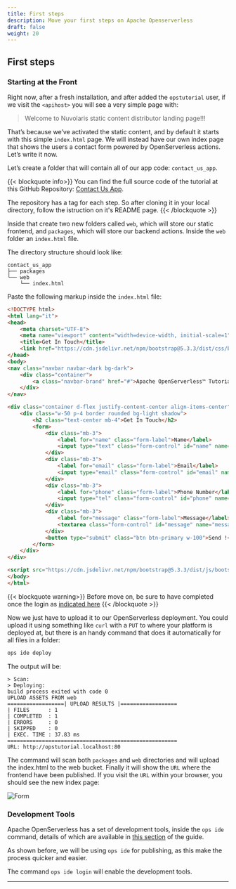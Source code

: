 ```yaml
---
title: First steps
description: Move your first steps on Apache Openserverless
draft: false
weight: 20
---
```


## First steps

### Starting at the Front

Right now, after a fresh installation, and after added the `opstutorial` user,
if we visit the `<apihost>` you will see a very simple page with:

> Welcome to Nuvolaris static content distributor landing page!!!

That’s because we’ve activated the static content, and by default it
starts with this simple `index.html` page. We will instead have our own
index page that shows the users a contact form powered by OpenServerless
actions. Let’s write it now.

Let’s create a folder that will contain all of our app code:
`contact_us_app`.

{{< blockquote info>}}
You can find the full source code of the tutorial at this GitHub Repository:
[Contact Us App](https://github.com/apache/openserverless-tutorial).

The repository has a tag for each step. So after cloning it in your local 
directory, follow the istruction on it's README page.
{{< /blockquote >}}

Inside that create two new folders called `web`, which will store our static
frontend, and `packages`, which will store our backend actions.
Inside the `web` folder an `index.html` file.

The directory structure should look like:

```
contact_us_app
├── packages
└── web
    └── index.html
```

Paste the following markup inside the `index.html` file:
```html
<!DOCTYPE html>
<html lang="it">
<head>
    <meta charset="UTF-8">
    <meta name="viewport" content="width=device-width, initial-scale=1">
    <title>Get In Touch</title>
    <link href="https://cdn.jsdelivr.net/npm/bootstrap@5.3.3/dist/css/bootstrap.min.css" rel="stylesheet">
</head>
<body>
<nav class="navbar navbar-dark bg-dark">
    <div class="container">
        <a class="navbar-brand" href="#">Apache OpenServerless™ Tutorial</a>
    </div>
</nav>

<div class="container d-flex justify-content-center align-items-center" style="min-height: 80vh;">
    <div class="w-50 p-4 border rounded bg-light shadow">
        <h2 class="text-center mb-4">Get In Touch</h2>
        <form>
            <div class="mb-3">
                <label for="name" class="form-label">Name</label>
                <input type="text" class="form-control" id="name" name="name" placeholder="Insert your name">
            </div>
            <div class="mb-3">
                <label for="email" class="form-label">Email</label>
                <input type="email" class="form-control" id="email" name="email" placeholder="Insert your email">
            </div>
            <div class="mb-3">
                <label for="phone" class="form-label">Phone Number</label>
                <input type="tel" class="form-control" id="phone" name="phone" placeholder="Insert you phone number">
            </div>
            <div class="mb-3">
                <label for="message" class="form-label">Message</label>
                <textarea class="form-control" id="message" name="message" rows="4" placeholder="Type here your message"></textarea>
            </div>
            <button type="submit" class="btn btn-primary w-100">Send !</button>
        </form>
    </div>
</div>

<script src="https://cdn.jsdelivr.net/npm/bootstrap@5.3.3/dist/js/bootstrap.bundle.min.js"></script>
</body>
</html>
```

{{< blockquote warning>}}
Before move on, be sure to have completed once the login
as [indicated here](/docs/tutorial/getting-started/#login-as-user)
{{< /blockquote >}}

Now we just have to upload it to our OpenServerless deployment. You
could upload it using something like `curl` with a `PUT` to where your
platform is deployed at, but there is an handy command that does it
automatically for all files in a folder:

```bash
ops ide deploy
```

The output will be:

```
> Scan:
> Deploying:
build process exited with code 0
UPLOAD ASSETS FROM web
==================| UPLOAD RESULTS |==================
| FILES      : 1
| COMPLETED  : 1
| ERRORS     : 0
| SKIPPED    : 0
| EXEC. TIME : 37.83 ms
======================================================
URL: http://opstutorial.localhost:80
```

The command will scan both `packages` and `web` directories and will
upload the index.html to the web bucket. Finally it will show the 
`URL` where the frontend have been published.
If you visit the `URL` within your browser, you should see 
the new index page:

![Form](/docs/tutorial/images/form.webp)

### Development Tools

Apache OpenServerless has a set of development tools, inside the `ops ide` command, 
details of which are available in [this section](/docs/reference/tasks/ide/) of the guide.

As shown before, we will be using `ops ide` for publishing, as this make the process 
quicker and easier.

The command `ops ide login` will enable the development tools.

---
